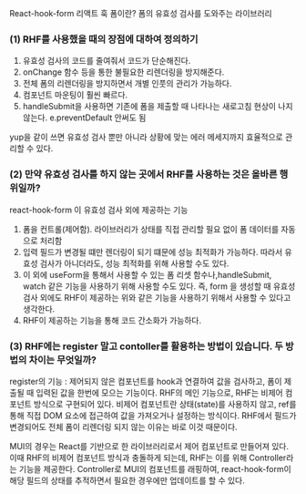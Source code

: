 React-hook-form
리액트 훅 폼이란?
폼의 유효성 검사를 도와주는 라이브러리

### (1) RHF를 사용했을 때의 장점에 대하여 정의하기

1. 유효성 검사의 코드를 줄여줘서 코드가 단순해진다.
2. onChange 함수 등을 통한 불필요한 리렌더링을 방지해준다.
3. 전체 폼의 리렌더링을 방지하면서 개별 인풋의 관리가 가능하다.
4. 컴포넌트 마운팅이 훨씬 빠르다.
5. handleSubmit을 사용하면 기존에 폼을 제출할 때 나타나는 새로고침 현상이 나지 않는다. e.preventDefault 안써도 됨

yup을 같이 쓰면 유효성 검사 뿐만 아니라 상황에 맞는 에러 메세지까지 효율적으로 관리할 수 있다.

### (2) 만약 유효성 검사를 하지 않는 곳에서 RHF를 사용하는 것은 올바른 행위일까?

react-hook-form 이 유효성 검사 외에 제공하는 기능

1. 폼을 컨트롤(제어함). 라이브러리가 상태를 직접 관리할 필요 없이 폼 데이터를 자동으로 처리함
2. 입력 필드가 변경될 떄만 렌더링이 되기 떄문에 성능 최적화가 가능하다. 따라서 유효성 검사가 아니더라도, 성능 최적화를 위해 사용할 수도 있다.
3. 이 외에 useForm을 통해서 사용할 수 있는 폼 리셋 함수나,handleSubmit, watch 같은 기능을 사용하기 위해 사용할 수도 있다.
   즉, form 을 생성할 때 유효성 검사 외에도 RHF이 제공하는 위와 같은 기능을 사용하기 위해서 사용할 수 있다고 생각한다.
4. RHF이 제공하는 기능을 통해 코드 간소화가 가능하다.

### (3) RHF에는 register 말고 contoller를 활용하는 방법이 있습니다. 두 방법의 차이는 무엇일까?

register의 기능 : 제어되지 않은 컴포넌트를 hook과 연결하여 값을 검사하고, 폼이 제출될 때 입력된 값을
한번에 모으는 기능이다. RHF의 메인 기능으로, RHF는 비제어 컴포넌트 방식으로 구현되어 있다.
비제어 컴포넌트란 상태(state)를 사용하지 않고, ref를 통해 직접 DOM 요소에 접근하여 값을 가져오거나 설정하는 방식이다.
RHF에서 필드가 변경되어도 전체 폼이 리렌더링 되지 않는 이유는 바로 이것 때문이다.

MUI의 경우는 React를 기반으로 한 라이브러리로서 제어 컴포넌트로 만들어져 있다.
이때 RHF의 비제어 컴포넌트 방식과 충돌하게 되는데, RHF는 이를 위해 Controller라는 기능을 제공한다.
Controller로 MUI의 컴포넌트를 래핑하여, react-hook-form이 해당 필드의 상태를 추적하면서 필요한 경우에만
업데이트를 할 수 있다.
